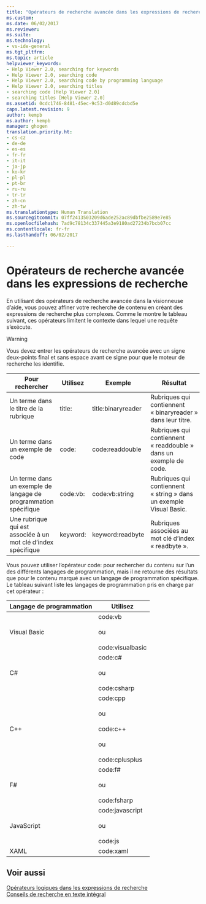```yaml
---
title: "Opérateurs de recherche avancée dans les expressions de recherche | Microsoft Docs"
ms.custom: 
ms.date: 06/02/2017
ms.reviewer: 
ms.suite: 
ms.technology:
- vs-ide-general
ms.tgt_pltfrm: 
ms.topic: article
helpviewer_keywords:
- Help Viewer 2.0, searching for keywords
- Help Viewer 2.0, searching code
- Help Viewer 2.0, searching code by programming language
- Help Viewer 2.0, searching titles
- searching code [Help Viewer 2.0]
- searching titles [Help Viewer 2.0]
ms.assetid: 0cdc1746-8481-45ec-9c53-d0d89cdcbd5e
caps.latest.revision: 9
author: kempb
ms.author: kempb
manager: ghogen
translation.priority.ht:
- cs-cz
- de-de
- es-es
- fr-fr
- it-it
- ja-jp
- ko-kr
- pl-pl
- pt-br
- ru-ru
- tr-tr
- zh-cn
- zh-tw
ms.translationtype: Human Translation
ms.sourcegitcommit: 07ff2413503209d6ade252ac89dbfbe2589e7e85
ms.openlocfilehash: 7ad9c78134c337445a3e9180ad27234b7bcb07cc
ms.contentlocale: fr-fr
ms.lasthandoff: 06/02/2017

---
```

# <a name="advanced-search-operators-in-search-expressions"></a>Opérateurs de recherche avancée dans les expressions de recherche
En utilisant des opérateurs de recherche avancée dans la visionneuse d’aide, vous pouvez affiner votre recherche de contenu en créant des expressions de recherche plus complexes. Comme le montre le tableau suivant, ces opérateurs limitent le contexte dans lequel une requête s’exécute.  

> [!WARNING]
>  Vous devez entrer les opérateurs de recherche avancée avec un signe deux-points final et sans espace avant ce signe pour que le moteur de recherche les identifie.  

|Pour rechercher|Utilisez|Exemple|Résultat|  
|-------------------|---------|-------------|------------|  
|Un terme dans le titre de la rubrique|title:|title:binaryreader|Rubriques qui contiennent « binaryreader » dans leur titre.|  
|Un terme dans un exemple de code|code:|code:readdouble|Rubriques qui contiennent « readdouble » dans un exemple de code.|  
|Un terme dans un exemple de langage de programmation spécifique|code:vb:|code:vb:string|Rubriques qui contiennent « string » dans un exemple Visual Basic.|  
|Une rubrique qui est associée à un mot clé d’index spécifique|keyword:|keyword:readbyte|Rubriques associées au mot clé d’index « readbyte ».|  

 Vous pouvez utiliser l’opérateur code: pour rechercher du contenu sur l’un des différents langages de programmation, mais il ne retourne des résultats que pour le contenu marqué avec un langage de programmation spécifique. Le tableau suivant liste les langages de programmation pris en charge par cet opérateur :  

|Langage de programmation|Utilisez|  
|--------------------------|---------|  
|Visual Basic|code:vb<br /><br /> ou<br /><br /> code:visualbasic|  
|C#|code:c#<br /><br /> ou<br /><br /> code:csharp|  
|C++|code:cpp<br /><br /> ou<br /><br /> code:c++<br /><br /> ou<br /><br /> code:cplusplus|  
|F#|code:f#<br /><br /> ou<br /><br /> code:fsharp|  
|JavaScript|code:javascript<br /><br /> ou<br /><br /> code:js|  
|XAML|code:xaml|  

## <a name="see-also"></a>Voir aussi  
 [Opérateurs logiques dans les expressions de recherche](../ide/logical-operators-in-search-expressions.md)   
 [Conseils de recherche en texte intégral](../ide/full-text-search-tips.md)

